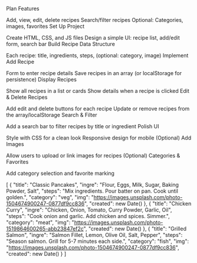 Plan Features

Add, view, edit, delete recipes
Search/filter recipes
Optional: Categories, images, favorites
Set Up Project

Create HTML, CSS, and JS files
Design a simple UI: recipe list, add/edit form, search bar
Build Recipe Data Structure

Each recipe: title, ingredients, steps, (optional: category, image)
Implement Add Recipe

Form to enter recipe details
Save recipes in an array (or localStorage for persistence)
Display Recipes

Show all recipes in a list or cards
Show details when a recipe is clicked
Edit & Delete Recipes

Add edit and delete buttons for each recipe
Update or remove recipes from the array/localStorage
Search & Filter

Add a search bar to filter recipes by title or ingredient
Polish UI

Style with CSS for a clean look
Responsive design for mobile
(Optional) Add Images

Allow users to upload or link images for recipes
(Optional) Categories & Favorites

Add category selection and favorite marking


[
  {
    "title": "Classic Pancakes",
    "ingre": "Flour, Eggs, Milk, Sugar, Baking Powder, Salt",
    "steps": "Mix ingredients. Pour batter on pan. Cook until golden.",
    "category": "veg",
    "img": "https://images.unsplash.com/photo-1504674900247-0877df9cc836",
    "created": new Date()
  },
  {
    "title": "Chicken Curry",
    "ingre": "Chicken, Onion, Tomato, Curry Powder, Garlic, Oil",
    "steps": "Cook onion and garlic. Add chicken and spices. Simmer.",
    "category": "meat",
    "img": "https://images.unsplash.com/photo-1519864600265-abb23847ef2c",
    "created": new Date()
  },
  {
    "title": "Grilled Salmon",
    "ingre": "Salmon Fillet, Lemon, Olive Oil, Salt, Pepper",
    "steps": "Season salmon. Grill for 5-7 minutes each side.",
    "category": "fish",
    "img": "https://images.unsplash.com/photo-1504674900247-0877df9cc836",
    "created": new Date()
  }
]